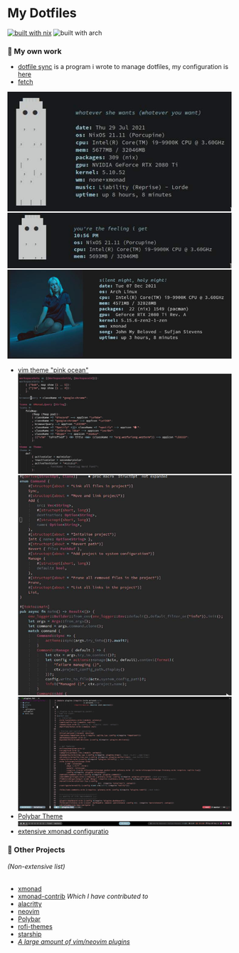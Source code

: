 # My Dotfiles
[![built with nix](https://builtwithnix.org/badge.svg)](https://builtwithnix.org)
![built with arch](https://img.shields.io/badge/Arch%20Linux-1793D1?logo=arch-linux&logoColor=fff&style=flat-square)


### 🔨 My own work
* [dotfile sync](https://github.com/auscyberman/dotfile-sync) is a program i wrote to manage dotfiles, my configuration is [here](.links.toml)
* [fetch](fetch)
    
![large](screenshots/fetch/large.jpg)
![small](screenshots/fetch/small.jpg)
![image](screenshots/fetch/picture.jpg)
* [vim theme "pink ocean"](.config/nvim/colors/pink_ocean.vim)  
![xmonad](screenshots/theme/xmonad.jpg)  
![rust](screenshots/theme/rust.jpg)
![nvim](screenshots/nvim/full.jpg)
* [Polybar Theme](.config/polybar/config.ini)  
![bar](screenshots/polybar/whole.jpg)
* [extensive xmonad configuratio](xmonad)


### 🤝 Other Projects 
###### *(Non-extensive list*)

* [xmonad](https://github.com/xmonad/xmonad)
* [xmonad-contrib](https://github.com/xmonad/xmonad-contrib) *Which I have contributed to*
* [alacritty](https://github.com/alacritty/alacritty)
* [neovim](https://github.com/neovim/neovim) 
* [Polybar](https://github.com/polybar/polybar)
* [rofi-themes](https://github.com/adi1090x/rofi) 
* [starship](https://github.com/starship/starship)
* [*A large amount of vim/neovim plugins*](.config/nvim/fnl/plugins.fnl)
